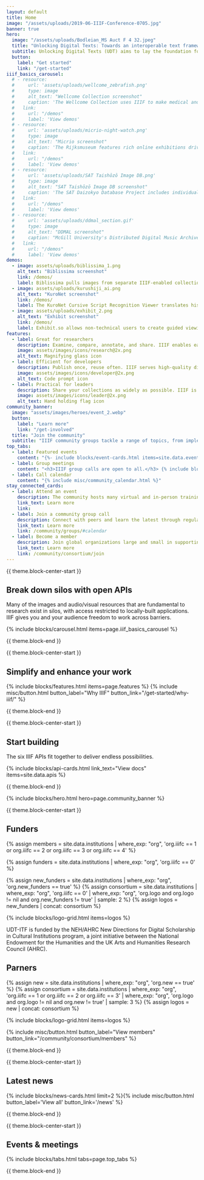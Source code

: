 ```yaml
---
layout: default
title: Home
image: "/assets/uploads/2019-06-IIIF-Conference-0705.jpg"
banner: true
hero:
  image: "/assets/uploads/Bodleian_MS Auct F 4 32.jpeg"
  title: "Unlocking Digital Texts: Towards an interoperable text framework"
  subtitle: Unlocking Digital Texts (UDT) aims to lay the foundation for the creation of the Interoperable Text Framework (ITF). Just as the International Image Interoperability Framework (IIIF) enables users to present, annotate and reuse digital images easily without having to worry about the underlying infrastructure, ITF will empower users to create a richer and more layered approach to the presentation, analysis and reuse of textual resources.
  button:
    label: "Get started"
    link: "/get-started"
iiif_basics_carousel:
  # - resource:
  #     url: 'assets/uploads/wellcome_zebrafish.png'
  #     type: image
  #     alt_text: "Wellcome Collection screenshot"
  #     caption: 'The Wellcome Collection uses IIIF to make medical and scientific materials available via the custom-built Wellcome Viewer, and to offer multiple image download sizes to users.'
  #   link:
  #     url: "/demos"
  #     label: 'View demos'
  # - resource:
  #     url: 'assets/uploads/micrio-night-watch.png'
  #     type: image
  #     alt_text: "Micrio screenshot"
  #     caption: 'The Rijksmuseum features rich online exhibitions driven by IIIF annotations.'
  #   link:
  #     url: "/demos"
  #     label: 'View demos'
  # - resource:
  #     url: 'assets/uploads/SAT Taishōzō Image DB.png'
  #     type: image
  #     alt_text: "SAT Taishōzō Image DB screenshot"
  #     caption: 'The SAT Daizokyo Database Project includes individual mandalas with over 400 IIIF annotations, using Mirador.'
  #   link:
  #     url: "/demos"
  #     label: 'View demos'
  # - resource:
  #     url: 'assets/uploads/ddmal_section.gif'
  #     type: image
  #     alt_text: "DDMAL screenshot"
  #     caption: "McGill University's Distributed Digital Music Archives & Libraries Lab uses the Presentation API to integrate audio and moving images."
  #   link:
  #     url: "/demos"
  #     label: 'View demos'
demos:
  - image: assets/uploads/biblissima_1.png
    alt_text: "Biblissima screenshot"
    link: /demos/
    label: Biblissima pulls images from separate IIIF-enabled collections to digitally reunite missing manuscript illuminations with their original pages.
  - image: assets/uploads/kurushiji_ai.png
    alt_text: "KuroNet screenshot"
    link: /demos/
    label: The KuroNet Cursive Script Recognition Viewer translates historical Japanese cursive using IIIF.
  - image: assets/uploads/exhibit_2.png
    alt_text: "Exhibit screenshot"
    link: /demos/
    label: Exhibit.so allows non-technical users to create guided viewing experiences for one or many IIIF resources using IIIF annotations.
features:
  - label: Great for researchers
    description: Examine, compare, annotate, and share. IIIF enables easy use across repositories, with tools to aid research and presentation.
    image: assets/images/icons/research@2x.png
    alt_text: Magnifying glass icon
  - label: Efficient for developers
    description: Publish once, reuse often. IIIF serves high-quality digital objects to your own site and others in many formats, without vendor lock-in.
    image: assets/images/icons/developer@2x.png
    alt_text: Code prompt icon
  - label: Practical for leaders
    description: Share your collections as widely as possible. IIIF is a cost-effective way to serve billions of digital objects with open-source, community-driven ethics.
    image: assets/images/icons/leader@2x.png
    alt_text: Hand holding flag icon
community_banner:
  image: "assets/images/heroes/event_2.webp"
  button:
    label: "Learn more"
    link: "/get-involved"
  title: "Join the community"
  subtitle: "IIIF community groups tackle a range of topics, from implementing IIIF for specific communities to crafting new technical specifications."
top_tabs:
  - label: Featured events
    content: "{%- include blocks/event-cards.html items=site.data.events limit=6 -%}{%- include misc/button.html button_label='View all' button_link='/events' -%}"
  - label: Group meetings
    content: "<h3>IIIF group calls are open to all.</h3> {% include blocks/event-cards.html limit=4 type='community_call' %}{%- include misc/button.html button_label='View all' button_link='/news-and-events/#call-calendar' -%}"
  - label: Call calendar
    content: "{% include misc/community_calendar.html %}"
stay_connected_cards:
  - label: Attend an event
    description: The community hosts many virtual and in-person trainings, conferences, and other events.
    link_text: Learn more
    link:
  - label: Join a community group call
    description: Connect with peers and learn the latest through regular calls open to everyone.
    link_text: Learn more
    link: /community/groups/#calendar
  - label: Become a member
    description: Join global organizations large and small in supporting the IIIF community’s work.
    link_text: Learn more
    link: /community/consortium/join
---
```


{{ theme.block-center-start }}

## Break down silos with open APIs
Many of the images and audio/visual resources that are fundamental to research exist in silos, with access restricted to locally-built applications. IIIF gives you and your audience freedom to work across barriers.

{% include blocks/carousel.html items=page.iiif_basics_carousel %}

{{ theme.block-end }}




{{ theme.block-center-start }}

## Simplify and enhance your work
{% include blocks/features.html items=page.features %}
{% include misc/button.html button_label="Why IIIF" button_link="/get-started/why-iiif/" %}

{{ theme.block-end }}




{{ theme.block-center-start }}

## Start building
The six IIIF APIs fit together to deliver endless possibilities.

{% include blocks/api-cards.html link_text="View docs" items=site.data.apis %}

{{ theme.block-end }}



{% include blocks/hero.html hero=page.community_banner %}



{{ theme.block-center-start }}

## Funders

{% assign members = site.data.institutions | where_exp: "org", 'org.iiifc == 1 or org.iiifc == 2 or org.iiifc == 3 or org.iiifc == 4' %}

{% assign funders = site.data.institutions | where_exp: "org", 'org.iiifc == 0' %}

{% assign new_funders = site.data.institutions | where_exp: "org", 'org.new_funders == true' %}
{% assign consortium = site.data.institutions | where_exp: "org", 'org.iiifc == 0' | where_exp: "org", 'org.logo and org.logo != nil and org.new_funders != true' | sample: 2   %}
{% assign logos = new_funders | concat: consortium %}

{% include blocks/logo-grid.html items=logos %}

UDT-ITF is funded by the NEH/AHRC New Directions for Digital Scholarship in Cultural Institutions program, a joint initiative between the National Endowment for the Humanities and the UK Arts and Humanities Research Council (AHRC).

## Parners

<!-- There are [{{ members.size }} partners]({{ site.root_url | absolute_url }}/community/consortium/members/): -->

{% assign new = site.data.institutions | where_exp: "org", 'org.new == true' %}
{% assign consortium = site.data.institutions | where_exp: "org", 'org.iiifc == 1 or org.iiifc == 2 or org.iiifc == 3' | where_exp: "org", 'org.logo and org.logo != nil and org.new != true' | sample: 3  %}
{% assign logos = new | concat: consortium %}

{% include blocks/logo-grid.html items=logos %}

{% include misc/button.html button_label="View members" button_link="/community/consortium/members" %}

{{ theme.block-end }}


{{ theme.block-center-start }}

## Latest news

{% include blocks/news-cards.html limit=2 %}{% include misc/button.html button_label='View all' button_link='/news' %}

{{ theme.block-end }}


{{ theme.block-center-start }}

## Events & meetings

{% include blocks/tabs.html  tabs=page.top_tabs %}




{{ theme.block-end }}
